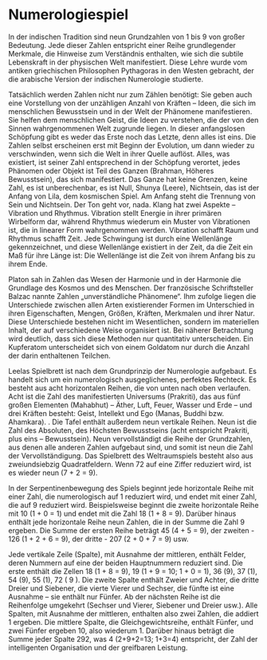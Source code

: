 # Numerologiespiel

In der indischen Tradition sind neun Grundzahlen von 1 bis 9 von großer Bedeutung. Jede dieser Zahlen entspricht einer Reihe grundlegender Merkmale, die Hinweise zum Verständnis enthalten, wie sich die subtile Lebenskraft in der physischen Welt manifestiert. Diese Lehre wurde vom antiken griechischen Philosophen Pythagoras in den Westen gebracht, der die arabische Version der indischen Numerologie studierte.

Tatsächlich werden Zahlen nicht nur zum Zählen benötigt: Sie geben auch eine Vorstellung von der unzähligen Anzahl von Kräften – Ideen, die sich im menschlichen Bewusstsein und in der Welt der Phänomene manifestieren. Sie helfen dem menschlichen Geist, die Ideen zu verstehen, die der von den Sinnen wahrgenommenen Welt zugrunde liegen. In dieser anfangslosen Schöpfung gibt es weder das Erste noch das Letzte, denn alles ist eins. Die Zahlen selbst erscheinen erst mit Beginn der Evolution, um dann wieder zu verschwinden, wenn sich die Welt in ihrer Quelle auflöst. Alles, was existiert, ist seiner Zahl entsprechend in der Schöpfung verortet, jedes Phänomen oder Objekt ist Teil des Ganzen (Brahman, Höheres Bewusstsein), das sich manifestiert. Das Ganze hat keine Grenzen, keine Zahl, es ist unberechenbar, es ist Null, Shunya (Leere), Nichtsein, das ist der Anfang von Lila, dem kosmischen Spiel. Am Anfang steht die Trennung von Sein und Nichtsein. Der Ton geht vor, nada. Klang hat zwei Aspekte – Vibration und Rhythmus. Vibration stellt Energie in ihrer primären Wirbelform dar, während Rhythmus wiederum ein Muster von Vibrationen ist, die in linearer Form wahrgenommen werden. Vibration schafft Raum und Rhythmus schafft Zeit. Jede Schwingung ist durch eine Wellenlänge gekennzeichnet, und diese Wellenlänge existiert in der Zeit, da die Zeit ein Maß für ihre Länge ist: Die Wellenlänge ist die Zeit von ihrem Anfang bis zu ihrem Ende.

Platon sah in Zahlen das Wesen der Harmonie und in der Harmonie die Grundlage des Kosmos und des Menschen. Der französische Schriftsteller Balzac nannte Zahlen „unverständliche Phänomene“. Ihm zufolge liegen die Unterschiede zwischen allen Arten existierender Formen im Unterschied in ihren Eigenschaften, Mengen, Größen, Kräften, Merkmalen und ihrer Natur. Diese Unterschiede bestehen nicht im Wesentlichen, sondern im materiellen Inhalt, der auf verschiedene Weise organisiert ist. Bei näherer Betrachtung wird deutlich, dass sich diese Methoden nur quantitativ unterscheiden. Ein Kupferatom unterscheidet sich von einem Goldatom nur durch die Anzahl der darin enthaltenen Teilchen.

Leelas Spielbrett ist nach dem Grundprinzip der Numerologie aufgebaut. Es handelt sich um ein numerologisch ausgeglichenes, perfektes Rechteck. Es besteht aus acht horizontalen Reihen, die von unten nach oben verlaufen. Acht ist die Zahl des manifestierten Universums (Prakriti), das aus fünf großen Elementen (Mahabhut) – Äther, Luft, Feuer, Wasser und Erde – und drei Kräften besteht: Geist, Intellekt und Ego (Manas, Buddhi bzw. Ahamkara). . Die Tafel enthält außerdem neun vertikale Reihen. Neun ist die Zahl des Absoluten, des Höchsten Bewusstseins (acht entspricht Prakriti, plus eins – Bewusstsein). Neun vervollständigt die Reihe der Grundzahlen, aus denen alle anderen Zahlen aufgebaut sind, und somit ist neun die Zahl der Vervollständigung. Das Spielbrett des Weltraumspiels besteht also aus zweiundsiebzig Quadratfeldern. Wenn 72 auf eine Ziffer reduziert wird, ist es wieder neun (7 + 2 = 9).

In der Serpentinenbewegung des Spiels beginnt jede horizontale Reihe mit einer Zahl, die numerologisch auf 1 reduziert wird, und endet mit einer Zahl, die auf 9 reduziert wird. Beispielsweise beginnt die zweite horizontale Reihe mit 10 (1 + 0 = 1) und endet mit die Zahl 18 (1 + 8 = 9). Darüber hinaus enthält jede horizontale Reihe neun Zahlen, die in der Summe die Zahl 9 ergeben. Die Summe der ersten Reihe beträgt 45 (4 + 5 = 9), der zweiten - 126 (1 + 2 + 6 = 9), der dritte - 207 (2 + 0 + 7 = 9) usw.

Jede vertikale Zeile (Spalte), mit Ausnahme der mittleren, enthält Felder, deren Nummern auf eine der beiden Hauptnummern reduziert sind. Die erste enthält die Zellen 18 (1 + 8 = 9), 19 (1 + 9 = 10; 1 + 0 = 1), 36 (9), 37 (1), 54 (9), 55 (1), 72 ( 9 ). Die zweite Spalte enthält Zweier und Achter, die dritte Dreier und Siebener, die vierte Vierer und Sechser, die fünfte ist eine Ausnahme – sie enthält nur Fünfer. Ab der nächsten Reihe ist die Reihenfolge umgekehrt (Sechser und Vierer, Siebener und Dreier usw.). Alle Spalten, mit Ausnahme der mittleren, enthalten also zwei Zahlen, die addiert 1 ergeben. Die mittlere Spalte, die Gleichgewichtsreihe, enthält Fünfer, und zwei Fünfer ergeben 10, also wiederum 1. Darüber hinaus beträgt die Summe jeder Spalte 292, was 4 (2+9+2=13; 1+3=4) entspricht, der Zahl der intelligenten Organisation und der greifbaren Leistung.

